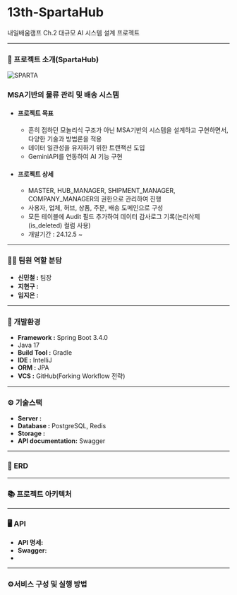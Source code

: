 # 13th-SpartaHub
내일배움캠프 Ch.2 대규모 AI 시스템 설계 프로젝트

----
### 📖 프로젝트 소개(SpartaHub) ###
![SPARTA](https://github.com/user-attachments/assets/a83e87eb-24ef-4a42-a69c-96d72b33decc)

### MSA기반의 물류 관리 및 배송 시스템 ###
- #### 프로젝트 목표 ####
  - 흔히 접하던 모놀리식 구조가 아닌 MSA기반의 시스템을 설계하고 구현하면서, 다양한 기술과 방법론을 적용
  - 데이터 일관성을 유지하기 위한 트랜잭션 도입
  - GeminiAPI를 연동하여 AI 기능 구현
- #### 프로젝트 상세 ####
  - MASTER, HUB_MANAGER, SHIPMENT_MANAGER, COMPANY_MANAGER의 권한으로 관리하여 진행
  - 사용자, 업체, 허브, 상품, 주문, 배송 도메인으로 구성
  - 모든 테이블에 Audit 필드 추가하여 데이터 감사로그 기록(논리삭제(is_deleted) 컬럼 사용)
  - 개발기간 : 24.12.5 ~ 
----
### 👩‍💻 팀원 역할 분담 ###
 - **신민철 :** 팀장
 - **지현구 :**
 - **임지은 :** 
----
### 🔧 개발환경 ###
- **Framework  :** Spring Boot 3.4.0
- Java 17
- **Build Tool :** Gradle
- **IDE :** IntelliJ
- **ORM :** JPA
- **VCS :** GitHub(Forking Workflow 전략)
----
### ⚙️ 기술스택 ###
- **Server :** 
- **Database :** PostgreSQL, Redis
- **Storage :** 
- **API documentation:** Swagger
----
### 📝 ERD ###


----
### 📚 프로젝트 아키텍처 ###


----
### 🖥️ API ###
- **API 명세:** 
- **Swagger:**
- 
----
### ⚙️서비스 구성 및 실행 방법 ###


